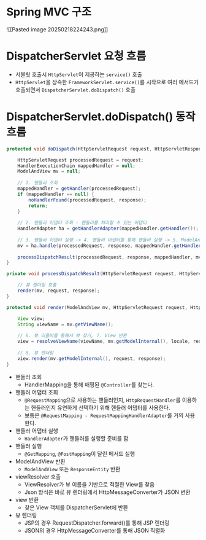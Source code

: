# Spring MVC 구조
![[Pasted image 20250218224243.png]]
# DispatcherServlet 요청 흐름
- 서블릿 호출시 `HttpServlet`이 제공하는 `service()` 호출
- `HttpServlet`을 상속한 `FrameworkServlet.service()`를 시작으로 여러 메서드가 호출되면서 `DispatcherServlet.doDispatch()` 호출
# DispatcherServlet.doDispatch() 동작 흐름
```java
protected void doDispatch(HttpServletRequest request, HttpServletResponse response) throws Exception {

	HttpServletRequest processedRequest = request;
	HandlerExecutionChain mappedHandler = null;
	ModelAndView mv = null;
	
	// 1. 핸들러 조회
	mappedHandler = getHandler(processedRequest);
	if (mappedHandler == null) {
		noHandlerFound(processedRequest, response);
		return;
	}
	
	// 2. 핸들러 어댑터 조회 - 핸들러를 처리할 수 있는 어댑터
	HandlerAdapter ha = getHandlerAdapter(mappedHandler.getHandler());
	
	// 3. 핸들러 어댑터 실행 -> 4. 핸들러 어댑터를 통해 핸들러 실행 -> 5. ModelAndView 반환
	mv = ha.handle(processedRequest, response, mappedHandler.getHandler());
	
	processDispatchResult(processedRequest, response, mappedHandler, mv, dispatchException);
}

private void processDispatchResult(HttpServletRequest request, HttpServletResponse response, HandlerExecutionChain mappedHandler, ModelAndView mv, Exception exception) throws Exception {

	// 뷰 렌더링 호출
	render(mv, request, response);
}

protected void render(ModelAndView mv, HttpServletRequest request, HttpServletResponse response) throws Exception {

	View view;
	String viewName = mv.getViewName();
	
	// 6. 뷰 리졸버를 통해서 뷰 찾기, 7. View 반환
	view = resolveViewName(viewName, mv.getModelInternal(), locale, request);
	
	// 8. 뷰 렌더링
	view.render(mv.getModelInternal(), request, response);
}
```
- 핸들러 조회
	- HandlerMapping을 통해 매핑된 `@Controller`를 찾는다.
- 핸들러 어댑터 조회
	- `@RequestMapping`으로 사용하는 핸들러인지, `HttpRequestHandler`를 이용하는 핸들러인지 유연하게 선택하기 위해 핸들러 어댑터를 사용한다.
	- 보통은 `@RequestMapping - RequestMappingHandlerAdapter`를 거의 사용한다.
- 핸들러 어댑터 실행
	- `HandlerAdapter`가 핸들러를 실행할 준비를 함
- 핸들러 실행
	- `@GetMapping`, `@PostMapping`이 달린 메서드 실행
- ModelAndView 반환
	- `ModelAndView` 또는 `ResponseEntity` 반환
- viewResolver 호출
	- ViewResolver가 뷰 이름을 기반으로 적절한 View를 찾음 
	- Json 방식은 바로 뷰 렌더링에서 HttpMessageConverter가 JSON 변환
- view 반환
	- 찾은 View 객체를 DispatcherServlet에 반환
- 뷰 렌더링
	- JSP의 경우 RequestDispatcher.forward()를 통해 JSP 렌더링
	- JSON의 경우 HttpMessageConverter를 통해 JSON 직렬화
